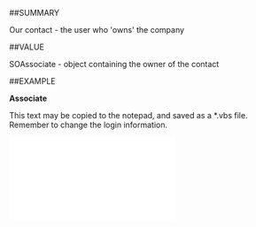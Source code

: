 
##SUMMARY

Our contact - the user who 'owns' the company


##VALUE

SOAssociate - object containing the owner of the contact


##EXAMPLE

**Associate**

This text may be copied to the notepad, and saved as a *.vbs file. Remember to change the login information.

![](..\..\Examples\vbs\SOContact.Example.vbs.txt)

